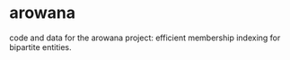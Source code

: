 arowana
========

code and data for the arowana project: efficient membership indexing for bipartite entities.
